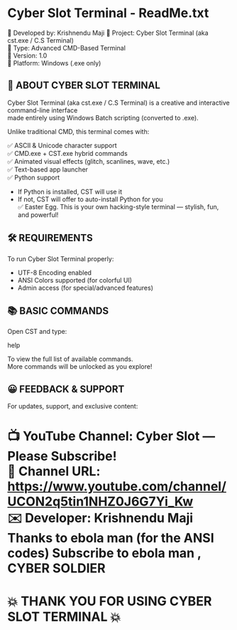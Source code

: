 Cyber Slot Terminal - ReadMe.txt
=================================

🔷 Developed by: Krishnendu Maji
🔷 Project: Cyber Slot Terminal (aka cst.exe / C.S Terminal)  
🔷 Type: Advanced CMD-Based Terminal  
🔷 Version: 1.0  
🔷 Platform: Windows (.exe only)  

📌 ABOUT CYBER SLOT TERMINAL
-----------------------------
Cyber Slot Terminal (aka cst.exe / C.S Terminal) is a creative and interactive command-line interface  
made entirely using Windows Batch scripting (converted to .exe).

Unlike traditional CMD, this terminal comes with:

✅ ASCII & Unicode character support  
✅ CMD.exe + CST.exe hybrid commands  
✅ Animated visual effects (glitch, scanlines, wave, etc.)  
✅ Text-based app launcher  
✅ Python support  
   - If Python is installed, CST will use it  
   - If not, CST will offer to auto-install Python for you  
✅ Easter Egg.
This is your own hacking-style terminal — stylish, fun, and powerful!


🛠️ REQUIREMENTS
----------------
To run Cyber Slot Terminal properly:

- UTF-8 Encoding enabled  
- ANSI Colors supported (for colorful UI)  
- Admin access (for special/advanced features)  


📚 BASIC COMMANDS
------------------
Open CST and type:

help  

To view the full list of available commands.  
More commands will be unlocked as you explore!


😀 FEEDBACK & SUPPORT
----------------------
For updates, support, and exclusive content:

📺 YouTube Channel: Cyber Slot — Please Subscribe!  
🔗 Channel URL: https://www.youtube.com/channel/UCON2q5tin1NHZ0J6G7Yi_Kw  
✉️ Developer: Krishnendu Maji
Thanks to ebola man (for the ANSI codes)
Subscribe to  ebola man , CYBER SOLDIER
============================================
💥 THANK YOU FOR USING CYBER SLOT TERMINAL 💥  
============================================
